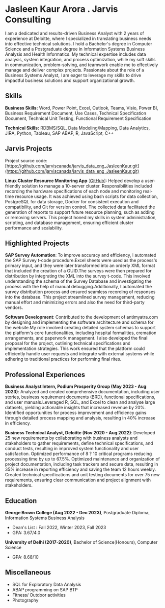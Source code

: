 # Jasleen Kaur Arora . Jarvis Consulting

I am a dedicated and results-driven Business Analyst with 2 years of experience at Deloitte, where I specialized in translating business needs into effective technical solutions. I hold a Bachelor's degree in Computer Science and a Postgraduate degree in Information Systems Business Analysis and Health Informatics. My technical expertise includes data analysis, system integration, and process optimization, while my soft skills in communication, problem-solving, and teamwork enable me to effectively manage and deliver complex projects. Passionate about the role of a Business Systems Analyst, I am eager to leverage my skills to drive impactful business solutions and support organizational growth.

## Skills

**Business Skills:** Word, Power Point, Excel, Outlook, Teams, Visio, Power BI, Business Requirement Document, Use Cases, Technical Specification Document, Technical Unit Testing, Functional Requirement Specification

**Technical Skills:** RDBMS/SQL, Data Modeling/Mapping, Data Analytics, JIRA, Python, Tableau, SAP ABAP, R, JavaScript, C++

## Jarvis Projects

Project source code: [https://github.com/jarviscanada/jarvis_data_eng_JasleenKaur.git](https://github.com/jarviscanada/jarvis_data_eng_JasleenKaur.git)


**Linux Cluster Resource Monitoring App** [[GitHub](https://github.com/jarviscanada/jarvis_data_eng_JasleenKaur.git/tree/master/linux_sql)]: Helped develop a user-friendly solution to manage a 10-server cluster. Responsibilities included recording the hardware specifications of each node and monitoring real-time resource usage. It was achieved using bash scripts for data collection, PostgreSQL for data storage, Docker for consistent execution and compatibility, and Git for version control. The collected data facilitated the generation of reports to support future resource planning, such as adding or removing servers. This project honed my skills in system administration, scripting, and database management, ensuring efficient cluster performance and scalability.


## Highlighted Projects
**SAP Survey Automation**: To improve accuracy and efficiency, I automated the SAP Survey t-code procedure.Excel sheets were used as the process's primary input, and they were later transformed into an orderly XML format that included the creation of a GUID.The surveys were then prepared for distribution by integrating the XML into the survey t-code. This involved understanding the schema of the Survey Database and investigating the process with the help of manual debugging.Additionally, I automated the survey distribution process and ensured seamless recording of responses into the database. This project streamlined survey management, reducing manual effort and minimizing errors and also the need for third-party vendors.

**Software Development**: Contributed to the development of antimyatra.com by designing and implementing the software architecture and schema for the website.My role involved creating detailed system schemas to support the platform's core functionalities, including hospital formalities, cremation arrangements, and paperwork management. I also developed the final proposal for the project, outlining technical specifications and implementation strategies. This work ensured that the platform could efficiently handle user requests and integrate with external systems while adhering to traditional practices for performing final rites.


## Professional Experiences

**Business Analyst Intern, Podium Prosperity Group (May 2023 - Aug 2023)**: Analyzed and created comprehensive documentation, including user stories, business requirement documents (BRD), functional specifications, and user manuals.Leveraged R, SQL, and Excel to clean and analyse large datasets, yielding actionable insights that increased revenue by 20%. Identified opportunities for process improvement and efficiency gains through detailed process mapping and analysis, resulting in 40% increase in efficiency. 

**Business Technical Analyst, Deloitte (Nov 2020 - Aug 2022)**: Developed 25 new requirements by collaborating with business analysts and stakeholders to gather requirements, define technical specifications, and conduct tests, resulting in improved system functionality and user satisfaction. Optimized performance of 8 ? 10 critical programs reducing processing time by up to 67.5%. Optimized maintenance and organization of project documentation, including task trackers and secure data, resulting in 35% increase in reporting efficiency and saving the team 12 hours weekly. Created technical specifications and unit testing documents for over 75 new requirements, ensuring clear communication and project alignment with stakeholders.


## Education
**George Brown College (Aug 2022 - Dec 2023)**, Postgraduate Diploma, Information Systems Business Analysis
- Dean's List : Fall 2022, Winter 2023, Fall 2023
- GPA: 3.67/4.0

**University of Delhi (2017-2020)**, Bachelor of Science(Honours), Computer Science
- GPA: 8.68/10


## Miscellaneous
- SQL for Exploratory Data Analysis
-  ABAP programming on SAP BTP
- Fitness/ Outdoor activities
- Photography